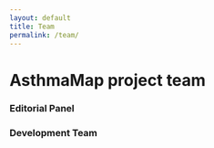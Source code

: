 ```yaml
---
layout: default
title: Team
permalink: /team/
---
```


# AsthmaMap project team

### Editorial Panel

### Development Team
